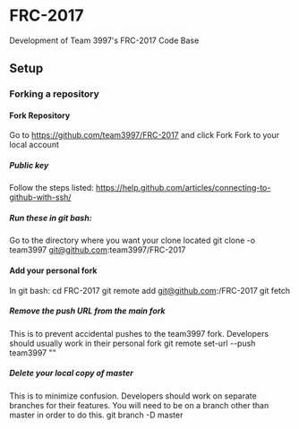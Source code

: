# FRC-2017
Development of Team 3997's FRC-2017 Code Base

## Setup
### Forking a repository
#### Fork Repository
Go to https://github.com/team3997/FRC-2017 and click Fork 
Fork to your local account

##### Public key
Follow the steps listed: https://help.github.com/articles/connecting-to-github-with-ssh/ 

##### Run these in git bash:
Go to the directory where you want your clone located
git clone -o team3997 git@github.com:team3997/FRC-2017

#### Add your personal fork
In git bash:
cd FRC-2017
git remote add <GITHUB-USERNAME> git@github.com:<GITHUB-USERNAME>/FRC-2017
git fetch <GITHUB-USERNAME>

##### Remove the push URL from the main fork
This is to prevent accidental pushes to the team3997 fork. Developers should usually work in their personal fork
git remote set-url --push team3997 ""

##### Delete your local copy of master
This is to minimize confusion. Developers should work on separate branches for their features. You will need to be on a branch other than master in order to do this. 
git branch -D master

